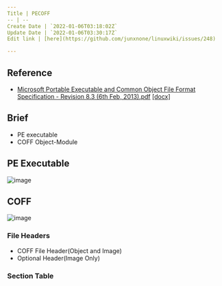 ```yaml
---
Title | PECOFF
-- | --
Create Date | `2022-01-06T03:18:02Z`
Update Date | `2022-01-06T03:30:17Z`
Edit link | [here](https://github.com/junxnone/linuxwiki/issues/248)

---
```

## Reference
- [Microsoft Portable Executable and Common Object File Format Specification - Revision 8.3 (6th Feb, 2013).pdf](https://github.com/tpn/pdfs/blob/master/Microsoft%20Portable%20Executable%20and%20Common%20Object%20File%20Format%20Specification%20-%20Revision%208.3%20(6th%20Feb%2C%202013).pdf)  [[docx]](https://raw.githubusercontent.com/tpn/pdfs/master/Microsoft%20Portable%20Executable%20and%20Common%20Object%20File%20Format%20Specification%20-%20Revision%208.3%20(6th%20Feb%2C%202013).docx)

## Brief
- PE executable
- COFF Object-Module

## PE Executable

![image](https://user-images.githubusercontent.com/2216970/148322865-9ed5b594-e33f-4095-b339-696ebd477653.png)


## COFF

![image](https://user-images.githubusercontent.com/2216970/148322882-02ed8a6b-d4c4-48a1-bb9e-1bae0c26f5b6.png)

### File Headers
- COFF File Header(Object and Image)
- Optional Header(Image Only)

### Section Table
